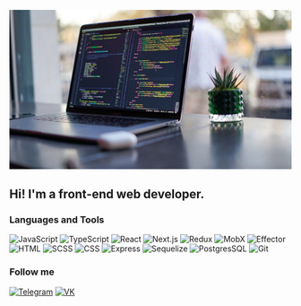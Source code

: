 ![Header](https://github.com/KardopoloFF/KardopoloFF/blob/main/assets/programming-laptop.jpg)

## Hi! I'm a front-end web developer.

### Languages and Tools
![JavaScript](https://img.shields.io/badge/-JavaScript-090909?style=for-the-badge&logo=JavaScript&logoColor=47C5FB)
![TypeScript](https://img.shields.io/badge/-TypeScript-090909?style=for-the-badge&logo=TypeScript&logoColor=47C5FB)
![React](https://img.shields.io/badge/-React-090909?style=for-the-badge&logo=React&logoColor=47C5FB)
![Next.js](https://img.shields.io/badge/-Next.js-090909?style=for-the-badge&logo=Next.js&logoColor=47C5FB)
![Redux](https://img.shields.io/badge/-Redux-090909?style=for-the-badge&logo=Redux&logoColor=47C5FB)
![MobX](https://img.shields.io/badge/-MobX-090909?style=for-the-badge&logo=MobX&logoColor=47C5FB)
![Effector](https://img.shields.io/badge/-Effector-090909?style=for-the-badge&logo=Effector&logoColor=47C5FB)
![HTML](https://img.shields.io/badge/-HTML-090909?style=for-the-badge&logo=HTML&logoColor=47C5FB)
![SCSS](https://img.shields.io/badge/-SCSS-090909?style=for-the-badge&logo=SCSS&logoColor=47C5FB)
![CSS](https://img.shields.io/badge/-CSS-090909?style=for-the-badge&logo=CSS&logoColor=47C5FB)
![Express](https://img.shields.io/badge/-Express-090909?style=for-the-badge&logo=Express&logoColor=47C5FB)
![Sequelize](https://img.shields.io/badge/-Sequelize-090909?style=for-the-badge&logo=Sequelize&logoColor=47C5FB)
![PostgresSQL](https://img.shields.io/badge/-PostgresSQL-090909?style=for-the-badge&logo=PostgresSQL&logoColor=47C5FB)
![Git](https://img.shields.io/badge/-Git-090909?style=for-the-badge&logo=Git&logoColor=47C5FB)

### Follow me
[![Telegram](https://img.shields.io/badge/-Telegram-090909?style=for-the-badge&logo=telegram&logoColor=27A0D9)](https://t.me/Kardopoloff)
[![VK](https://img.shields.io/badge/-VK-090909?style=for-the-badge&logo=VK&logoColor=4F7DB3)](https://vk.com/kardopoloff20)

